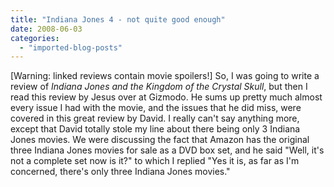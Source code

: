 ```yaml
---
title: "Indiana Jones 4 - not quite good enough"
date: 2008-06-03
categories: 
  - "imported-blog-posts"
---
```


\[Warning: linked reviews contain movie spoilers!\] So, I was going to write a review of _Indiana Jones and the Kingdom of the Crystal Skull_, but then I read this review by Jesus over at Gizmodo. He sums up pretty much almost every issue I had with the movie, and the issues that he did miss, were covered in this great review by David. I really can't say anything more, except that David totally stole my line about there being only 3 Indiana Jones movies. We were discussing the fact that Amazon has the original three Indiana Jones movies for sale as a DVD box set, and he said "Well, it's not a complete set now is it?" to which I replied "Yes it is, as far as I'm concerned, there's only three Indiana Jones movies."
